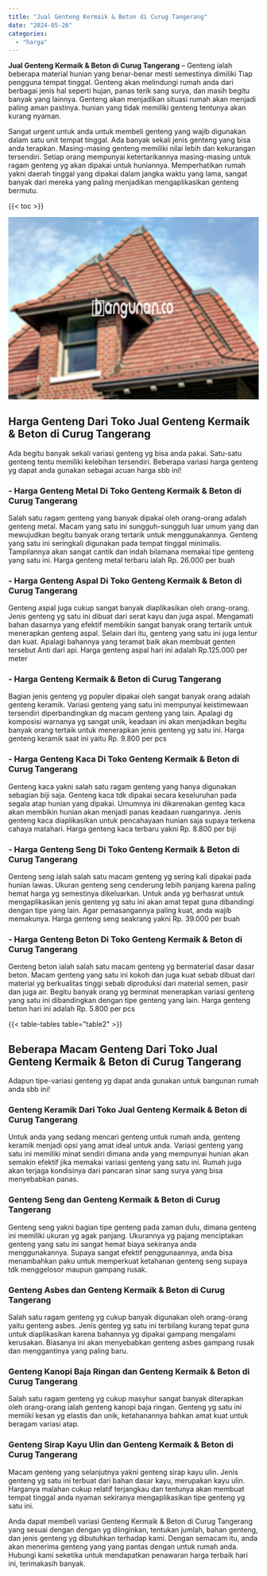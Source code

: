 ```yaml
---
title: "Jual Genteng Kermaik & Beton di Curug Tangerang"
date: "2024-05-26"
categories: 
  - "harga"
---
```


**Jual Genteng Kermaik & Beton di Curug Tangerang** – Genteng ialah beberapa material hunian yang benar-benar mesti semestinya dimiliki Tiap pengguna tempat tinggal. Genteng akan melindungi rumah anda dari berbagai jenis hal seperti hujan, panas terik sang surya, dan masih begitu banyak yang lainnya. Genteng akan menjadikan situasi rumah akan menjadi paling aman pastinya. hunian yang tidak memiliki genteng tentunya akan kurang nyaman.

Sangat urgent untuk anda untuk membeli genteng yang wajib digunakan dalam satu unit tempat tinggal. Ada banyak sekali jenis genteng yang bisa anda terapkan. Masing-masing genteng memiliki nilai lebih dan kekurangan tersendiri. Setiap orang mempunyai ketertarikannya masing-masing untuk ragam genteng yg akan dipakai untuk huniannya. Memperhatikan rumah yakni daerah tinggal yang dipakai dalam jangka waktu yang lama, sangat banyak dari mereka yang paling menjadikan mengaplikasikan genteng bermutu.

{{< toc >}}

![Jual Genteng Kermaik & Beton di Curug Tangerang](/images/genteng-minimalis-murah23.png)

## Harga Genteng Dari Toko Jual Genteng Kermaik & Beton di Curug Tangerang

Ada begitu banyak sekali variasi genteng yg bisa anda pakai. Satu-satu genteng tentu memiliki kelebihan tersendiri. Beberapa variasi harga genteng yg dapat anda gunakan sebagai acuan harga sbb ini!

### \- Harga Genteng Metal Di Toko Genteng Kermaik & Beton di Curug Tangerang

Salah satu ragam genteng yang banyak dipakai oleh orang-orang adalah genteng metal. Macam yang satu ini sungguh-sungguh luar umum yang dan mewujudkan begitu banyak orang tertarik untuk menggunakannya. Genteng yang satu ini seringkali digunakan pada tempat tinggal minimalis. Tampilannya akan sangat cantik dan indah bilamana memakai tipe genteng yang satu ini. Harga genteng metal terbaru ialah Rp. 26.000 per buah

### \- Harga Genteng Aspal Di Toko Genteng Kermaik & Beton di Curug Tangerang

Genteng aspal juga cukup sangat banyak diaplikasikan oleh orang-orang. Jenis genteng yg satu ini dibuat dari serat kayu dan juga aspal. Mengamati bahan dasarnya yang efektif membikin sangat banyak orang tertarik untuk menerapkan genteng aspal. Selain dari itu, genteng yang satu ini juga lentur dan kuat. Apalagi bahannya yang teramat baik akan membuat genten tersebut Anti dari api. Harga genteng aspal hari ini adalah Rp.125.000 per meter

### \- Harga Genteng Kermaik & Beton di Curug Tangerang

Bagian jenis genteng yg populer dipakai oleh sangat banyak orang adalah genteng keramik. Variasi genteng yang satu ini mempunyai keistimewaan tersendiri diperbandingkan dg macam genteng yang lain. Apalagi dg komposisi warnanya yg sangat unik, keadaan ini akan menjadikan begitu banyak orang tertaik untuk menerapkan jenis genteng yg satu ini. Harga genteng keramik saat ini yaitu Rp. 9.800 per pcs

### \- Harga Genteng Kaca Di Toko Genteng Kermaik & Beton di Curug Tangerang

Genteng kaca yakni salah satu ragam genteng yang hanya digunakan sebagian biji saja. Genteng kaca tdk dipakai secara keseluruhan pada segala atap hunian yang dipakai. Umumnya ini dikarenakan genteg kaca akan membikin hunian akan menjadi panas keadaan ruangannya. Jenis genteng kaca diaplikasikan untuk pencahayaan hunian saja supaya terkena cahaya matahari. Harga genteng kaca terbaru yakni Rp. 8.800 per biji

### \- Harga Genteng Seng Di Toko Genteng Kermaik & Beton di Curug Tangerang

Genteng seng ialah salah satu macam genteng yg sering kali dipakai pada hunian lawas. Ukuran genteng seng cenderung lebih panjang karena paling hemat harga yg semestinya dikeluarkan. Untuk anda yg berhasrat untuk mengaplikasikan jenis genteng yg satu ini akan amat tepat guna dibandingi dengan tipe yang lain. Agar pemasangannya paling kuat, anda wajib memakunya. Harga genteng seng seakrang yakni Rp. 39.000 per buah

### \- Harga Genteng Beton Di Toko Genteng Kermaik & Beton di Curug Tangerang

Genteng beton ialah salah satu macam genteng yg bermaterial dasar dasar beton. Macam genteng yang satu ini kokoh dan juga kuat sebab dibuat dari material yg berkualitas tinggi sebab diproduksi dari material semen, pasir dan juga air. Begitu banyak orang yg berminat menerapkan variasi genteng yang satu ini dibandingkan dengan tipe genteng yang lain. Harga genteng beton hari ini adalah Rp. 5.800 per pcs

{{< table-tables table="table2" >}}

## Beberapa Macam Genteng Dari Toko Jual Genteng Kermaik & Beton di Curug Tangerang

Adapun tipe-variasi genteng yg dapat anda gunakan untuk bangunan rumah anda sbb ini!

### Genteng Keramik Dari Toko Jual Genteng Kermaik & Beton di Curug Tangerang

Untuk anda yang sedang mencari genteng untuk rumah anda, genteng keramik menjadi opsi yang amat ideal untuk anda. Variasi genteng yang satu ini memiliki minat sendiri dimana anda yang mempunyai hunian akan semakin efektif jika memakai variasi genteng yang satu ini. Rumah juga akan terjaga kondisinya dari pancaran sinar sang surya yang bisa menyebabkan panas.

### Genteng Seng dan Genteng Kermaik & Beton di Curug Tangerang

Genteng seng yakni bagian tipe genteng pada zaman dulu, dimana genteng ini memiliki ukuran yg agak panjang. Ukurannya yg pajang menciptakan genteng yang satu ini sangat hemat biaya sekiranya anda menggunakannya. Supaya sangat efektif penggunaannya, anda bisa menambahkan paku untuk memperkuat ketahanan genteng seng supaya tdk menggelosor maupun gampang rusak.

### Genteng Asbes dan Genteng Kermaik & Beton di Curug Tangerang

Salah satu ragam genteng yg cukup banyak digunakan oleh orang-orang yaitu genteng asbes. Jenis genteg yg satu ini terbilang kurang tepat guna untuk diaplikasikan karena bahannya yg dipakai gampang mengalami kerusakan. Biasanya ini akan menyebabkan genteng asbes gampang rusak dan menggantinya yang paling baru.

### Genteng Kanopi Baja Ringan dan Genteng Kermaik & Beton di Curug Tangerang

Salah satu ragam genteng yg cukup masyhur sangat banyak diterapkan oleh orang-orang ialah genteng kanopi baja ringan. Genteng yg satu ini memiiki kesan yg elastis dan unik, ketahanannya bahkan amat kuat untuk beragam variasi atap.

### Genteng Sirap Kayu Ulin dan Genteng Kermaik & Beton di Curug Tangerang

Macam genteng yang selanjutnya yakni genteng sirap kayu ulin. Jenis genteng yg satu ini terbuat dari bahan dasar kayu, merupakan kayu ulin. Harganya malahan cukup relatif terjangkau dan tentunya akan membuat tempat tinggal anda nyaman sekiranya mengaplikasikan tipe genteng yg satu ini.

Anda dapat membeli variasi Genteng Kermaik & Beton di Curug Tangerang yang sesuai dengan dengan yg diinginkan, tentukan jumlah, bahan genteng, dan jenis genteng yg dibutuhkan terhadap kami. Dengan semacam itu, anda akan menerima genteng yang yang pantas dengan untuk rumah anda. Hubungi kami seketika untuk mendapatkan penawaran harga terbaik hari ini, terimakasih banyak.
